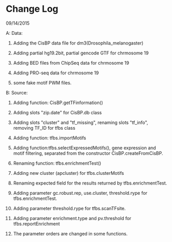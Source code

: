 Change Log
========
09/14/2015

A: Data:

1) Adding the CisBP data file for dm3(Drosophila_melanogaster)

2) Adding partial hg19.2bit, partial gencode GTF for chrmosome 19

3) Adding BED files from ChipSeq data for chrmosome 19

4) Adding PRO-seq data for chrmosome 19

5) some fake motif PWM files.

B: Source: 

1) Adding function: CisBP.getTFinformation()

2) Adding slots "zip.date" for CisBP.db class

3) Adding slots "cluster" and "tf_missing", renaming slots "tf_info", removing TF_ID for tfbs class

4) Adding function: tfbs.importMotifs

5) Adding function:tfbs.selectExpressedMotifs(), gene expression and motif filtering, separated from the constructor CisBP.createFromCisBP.

6) Renaming function: tfbs.enrichmentTest()

7) Adding new cluster (apcluster) for tfbs.clusterMotifs

8) Renaming expected field for the results returned by tfbs.enrichmentTest.

9) Adding parameter gc.robust.rep, use.cluster, threshold.rype for tfbs.enrichmentTest.

10) Adding parameter threshold.rype for tfbs.scanTFsite.

11) Adding parameter enrichment.type and pv.threshold for tfbs.reportEnrichment

12) The parameter orders are changed in some functions.


